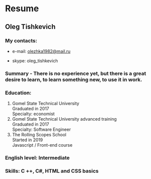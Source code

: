 # Resume 
## Oleg Tishkevich
### My contacts:
* e-mail: olezhka1982@mail.ru
+ skype: oleg_tishkevich
### Summary - There is no experience yet, but there is a great desire to learn, to learn something new, to use it in work.
### Education:
1. Gomel State Technical University  
   Graduated in 2017  
   Specialty: economist
2. Gomel State Technical University advanced training  
   Graduated in 2017  
   Specialty: Software Engineer
3. The Rolling Scopes School  
   Started in 2019  
   Javascript / Front-end course
### English level: Intermediate
### Skills: C ++, C#, HTML and CSS basics
